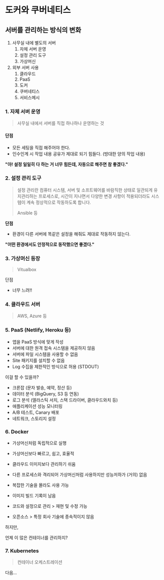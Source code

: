 # 도커와 쿠버네티스



## 서버를 관리하는 방식의 변화

1. 사무실 내에 별도의 서버
   1. 자체 서버 운영
   2. 설정 관리 도구
   3. 가상머신
2. 외부 서버 사용
   1. 클라우드
   2. PaaS
   3. 도커
   4. 쿠버네티스
   5. 서비스메시



### 1. 자체 서버 운영

> 사무실 내에서 서버를 직접 하나하나 운영하는 것

#### **단점**

- 모든 세팅을 직접 해주어야 한다.
- 인수인계 시 작업 내용 공유가 제대로 되기 힘들다. (방대한 양의 작업 내용)



**"아! 설정 일일히 다 하는 거 너무 힘든데, 자동으로 해주면 참 좋겠다."**



### 2. 설정 관리 도구

> 설정 관리란 컴퓨터 시스템, 서버 및 소프트웨어를 바람직한 상태로 일관되게 유지관리하는 프로세스로, 시간이 지나면서 다양한 변경 사항이 적용되더라도 시스템이 계속 정상적으로 작동하도록 합니다.
>
> Ansible 등

**단점**

- 환경이 다른 서버에 똑같은 설정을 해줘도 제대로 작동하지 않는다.



**"어떤 환경에서도 안정적으로 동작했으면 좋겠다."**



### 3. 가상머신 등장

> Vitualbox

단점

- 너무 느려!!



### 4. 클라우드 서버

> AWS, Azure 등



### 5. PaaS (Netlify, Heroku 등)

- 앱을 PaaS 방식에 맞게 작성
- 서버에 대한 원격 접속 시스템을 제공하지 않음
- 서버에 파일 시스템을 사용할 수 없음
- Site 패키지를 설치할 수 없음
- Log 수집을 제한적인 방식으로 허용 (STDOUT)



이걸 할 수 있을까?

- 크론잡 (문자 발송, 예약, 정산 등)
- 데이터 분석 (BigQuery, S3 등 연동)
- 로그 분석 (엘라스틱 서치, 스택 드라이버, 클라우드와치 등)
- 애플리케이션 성능 모니터링
- A/B 테스트, Canary 배포
- 네트워크, 스토리지 설정



### 6. Docker

- 가상머신처럼 독립적으로 실행
- 가상머신보다 빠르고, 쉽고, 효율적



- 클라우드 이미지보다 관리하기 쉬움
- 다른 프로세스와 격리되어 가상머신처럼 사용하지만 성능저하가 (거의) 없음
- 복잡한 기술을 몰라도 사용 가능
- 이미지 빌드 기록이 남음
- 코드와 설정으로 관리 > 재현 및 수정 가능
- 오픈소스 > 특정 회사 기술에 종속적이지 않음



하지만,

언제 이 많은 컨테이너를 관리하지?



### 7. Kubernetes

> 컨테이너 오케스트레이션

다음...

